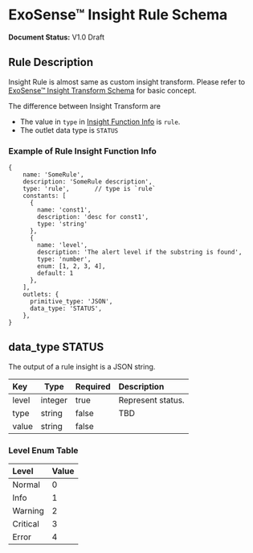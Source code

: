 # ExoSense™ Insight Rule Schema

**Document Status:** V1.0 Draft

## Rule Description

Insight Rule is almost same as custom insight transform. Please refer to [ExoSense™ Insight Transform Schema](insight_transform_integration_schema.md) for basic concept. 

The difference between Insight Transform are
* The value in `type` in [Insight Function Info](insight_transform_integration_schema.md#insight-function-info) is `rule`.
* The outlet data type is `STATUS`

### Example of Rule Insight Function Info

```
{
    name: 'SomeRule',
    description: 'SomeRule description',
    type: 'rule',       // type is `rule`
    constants: [
      {
        name: 'const1',
        description: 'desc for const1',
        type: 'string'
      },
      {
        name: 'level',
        description: 'The alert level if the substring is found',
        type: 'number',
        enum: [1, 2, 3, 4],
        default: 1
      },
    ],
    outlets: {
      primitive_type: 'JSON',
      data_type: 'STATUS',
    },
}
```

## data_type STATUS 

The output of a rule insight is a JSON string. 

Key           | Type    | Required | Description
:-------------|---------|----------|:------------
level         | integer | true     | Represent status. 
type          | string  | false    | TBD
value         | string  | false    | 

### Level Enum Table

Level         | Value   
:-------------|---------
Normal        | 0       
Info          | 1       
Warning       | 2       
Critical      | 3       
Error         | 4       
